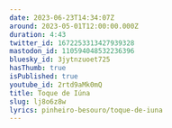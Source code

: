 ```yaml
---
date: 2023-06-23T14:34:07Z
around: 2023-05-01T12:00:00.000Z
duration: 4:43
twitter_id: 1672253313427939328
mastodon_id: 110594048532236396
bluesky_id: 3jytnzuoet725
hasThumb: true
isPublished: true
youtube_id: 2rtd9aMk0mQ
title: Toque de Iúna
slug: lj8o6z8w
lyrics: pinheiro-besouro/toque-de-iuna
---
```

